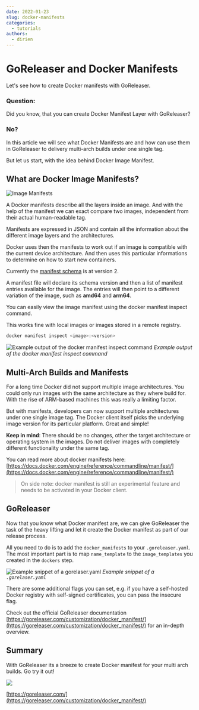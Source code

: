 ```yaml
---
date: 2022-01-23
slug: docker-manifests
categories:
  - tutorials
authors:
  - dirien
---
```


# GoReleaser and Docker Manifests

Let's see how to create Docker manifests with GoReleaser.

<!-- more -->

### Question:

Did you know, that you can create Docker Manifest Layer with GoReleaser?

### No?

In this article we will see what Docker Manifests are and how can use them in
GoReleaser to delivery multi-arch builds under one single tag.

But let us start, with the idea behind Docker Image Manifest.

## What are Docker Image Manifests?

![Image Manifests](https://github.com/garethgeorge/freegoreleaser/assets/245435/380b4907-8d7f-4704-852d-8142c1212e86)

<!-- _[Source](https://ownyourbits.com/2019/05/13/building-docker-containers-in-2019/)_ doesn't exist anymole -->

A Docker manifests describe all the layers inside an image.
And with the help of the manifest we can exact compare two images, independent
from their actual human-readable tag.

Manifests are expressed in JSON and contain all the information about the
different image layers and the architectures.

Docker uses then the manifests to work out if an image is compatible with the
current device architecture.
And then uses this particular informations to determine on how to start new
containers.

Currently the
[manifest schema](https://docs.docker.com/registry/spec/manifest-v2-2)
is at version 2.

A manifest file will declare its schema version and then a list of manifest
entries available for the image.
The entries will then point to a different variation of the image, such as
**amd64** and **arm64**.

You can easily view the image manifest using the docker manifest inspect
command.

This works fine with local images or images stored in a remote registry.

```bash
docker manifest inspect <image>:<version>
```

![Example output of the docker manifest inspect command](https://github.com/garethgeorge/freegoreleaser/assets/245435/90b1f47f-8c3f-41dd-962a-7990e14771a9)
_Example output of the docker manifest inspect command_

## Multi-Arch Builds and Manifests

For a long time Docker did not support multiple image architectures.
You could only run images with the same architecture as they where build for.
With the rise of ARM-based machines this was really a limiting factor.

But with manifests, developers can now support multiple architectures under one
single image tag.
The Docker client itself picks the underlying image version for its particular
platform.
Great and simple!

**Keep in mind**: There should be no changes, other the target architecture or
operating system in the images.
Do not deliver images with completely different functionality under the same
tag.

You can read more about docker manifests here:
[https://docs.docker.com/engine/reference/commandline/manifest/](https://docs.docker.com/engine/reference/commandline/manifest/)

> On side note: docker manifest is still an experimental feature and needs to be
> activated in your Docker client.

## GoReleaser

Now that you know what Docker manifest are, we can give GoReleaser the task of
the heavy lifting and let it create the Docker manifest as part of our release
process.

All you need to do is to add the `docker_manifests` to your `.goreleaser.yaml`.
The most important part is to map `name_template` to the `image_templates` you
created in the `dockers` step.

![Example snippet of a gorelaser.yaml](https://github.com/garethgeorge/freegoreleaser/assets/245435/94f6f3fc-98e0-4d9f-96c0-65851ee07e2f)
_Example snippet of a `.gorelaser.yaml`_

There are some additional flags you can set, e.g. if you have a self-hosted
Docker registry with self-signed certificates, you can pass the insecure flag.

Check out the official GoReleaser documentation
[https://goreleaser.com/customization/docker_manifest/](https://goreleaser.com/customization/docker_manifest/)
for an in-depth overview.

## Summary

With GoReleaser its a breeze to create Docker manifest for your multi arch
builds.
Go try it out!

![](https://cdn-images-1.medium.com/max/2000/0*2blEBypJ9QRvqDsm.jpg)

[https://goreleaser.com/](https://goreleaser.com/customization/docker_manifest/)
